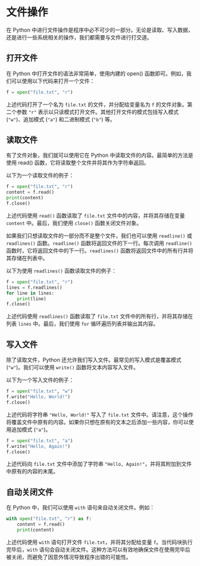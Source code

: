 # 文件操作
在 Python 中进行文件操作是程序中必不可少的一部分。无论是读取、写入数据，还是进行一些系统相关的操作，我们都需要与文件进行打交道。

## 打开文件
在 Python 中打开文件的语法非常简单，使用内建的 open() 函数即可。例如，我们可以使用以下代码来打开一个文件：
```py
f = open("file.txt", "r")
```

上述代码打开了一个名为 `file.txt` 的文件，并分配给变量名为 `f` 的文件对象。第二个参数 `"r"` 表示以只读模式打开文件。其他打开文件的模式包括写入模式 (`"w"`)、追加模式 (`"a"`) 和二进制模式 (`"b"`) 等。

## 读取文件
有了文件对象，我们就可以使用它在 Python 中读取文件的内容。最简单的方法是使用 read() 函数，它将读取整个文件并将其作为字符串返回。

以下为一个读取文件的例子：
```py
f = open("file.txt", "r")
content = f.read()
print(content)
f.close()
```

上述代码使用 `read()` 函数读取了 `file.txt` 文件中的内容，并将其存储在变量 `content` 中。最后，我们使用 `close()` 函数关闭文件对象。

如果我们只想读取文件的一部分而不是整个文件，我们也可以使用 `readline()` 或 `readlines()` 函数。`readline()` 函数将返回文件的下一行。每次调用 `readline()` 函数时，它将返回文件中的下一行。`readlines()` 函数将返回文件中的所有行并将其存储在列表中。

以下为使用 `readlines()` 函数读取文件的例子：
```py
f = open("file.txt", "r")
lines = f.readlines()
for line in lines:
    print(line)
f.close()
```

上述代码使用 `readlines()` 函数读取了 `file.txt` 文件中的所有行，并将其存储在列表 `lines` 中。最后，我们使用 `for` 循环遍历列表并输出其内容。

## 写入文件
除了读取文件，Python 还允许我们写入文件。最常见的写入模式是覆盖模式 (`"w"`)。我们可以使用 `write()` 函数将文本内容写入文件。

以下为一个写入文件的例子：
```py
f = open("file.txt", "w")
f.write("Hello, World!")
f.close()
```

上述代码将字符串 `"Hello, World!"` 写入了 `file.txt` 文件中。请注意，这个操作将覆盖文件中原有的内容。如果你只想在原有的文本之后添加一些内容，你可以使用追加模式 (`"a"`)。
```py
f = open("file.txt", "a")
f.write("Hello, Again!")
f.close()
```

上述代码向 `file.txt` 文件中添加了字符串 `"Hello, Again!"`，并将其附加到文件中原有的内容的末尾。

## 自动关闭文件
在 Python 中，我们可以使用 `with` 语句来自动关闭文件。例如：
```py
with open("file.txt", "r") as f:
    content = f.read()
    print(content)
```

上述代码使用 `with` 语句打开文件 `file.txt`，并将其分配给变量 `f`。当代码块执行完毕后，`with` 语句会自动关闭文件。这种方法可以有效地确保文件在使用完毕后被关闭，而避免了因意外情况导致程序出错的可能性。